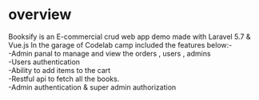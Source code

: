 # overview
Booksify is an E-commercial crud web app demo made with Laravel 5.7 & Vue.js In the garage of Codelab camp included the features
below:- 
<br/>
-Admin panal to manage and view the orders , users , admins
<br/>
-Users authentication 
<br/>
-Ability to add items to the cart
<br/>
-Restful api to fetch all the books. 
<br/>
-Admin authentication & super admin authorization


 
 

